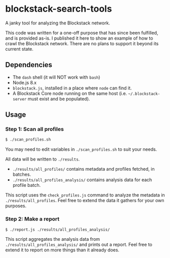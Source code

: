 # blockstack-search-tools

A janky tool for analyzing the Blockstack network.

This code was written for a one-off purpose that has since been fulfilled,
and is provided as-is.  I published it here to show an example of how to crawl
the Blockstack network.  There are no plans to support it beyond its current
state.

## Dependencies

* The `dash` shell (it will NOT work with `bash`)
* Node.js 8.x
* `blockstack.js`, installed in a place where `node` can find it.
* A Blockstack Core node running on the same host (i.e. `~/.blockstack-server`
  must exist and be populated).

## Usage

### Step 1: Scan all profiles

```bash
$ ./scan_profiles.sh
```

You may need to edit variables in `./scan_profiles.sh` to suit your needs.

All data will be written to `./results`.
* `./results/all_profiles/` contains metadata and profiles fetched, in batches.
* `./results/all_profiles_analysis/` contains analysis data for each profile
  batch.

This script uses the `check_profiles.js` command to analyze the metadata in
`./results/all_profiles`.  Feel free to extend the data it gathers for your own
purposes.

### Step 2: Make a report

```bash
$ ./report.js ./results/all_profiles_analysis/
```

This script aggregates the analysis data from `./results/all_profiles_analysis/`
and prints out a report.  Feel free to extend it to report on more things than
it already does.
